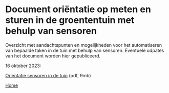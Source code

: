 # Document oriëntatie op meten en sturen in de groententuin met behulp van sensoren

Overzicht met aandachtspunten en mogelijkheden voor het automatiseren van bepaalde taken in de tuin met behulp van sensoren. 
Eventuele udpates van het document worden hier gepubliceerd. 

16 oktober 2023:

<a href="https://bit.ly/document-mh-sensoren">Orientatie sensoren in de tuin</a> (pdf, 9mb)

[Home](https://johanf44.github.io/moestuin-dh/) 
